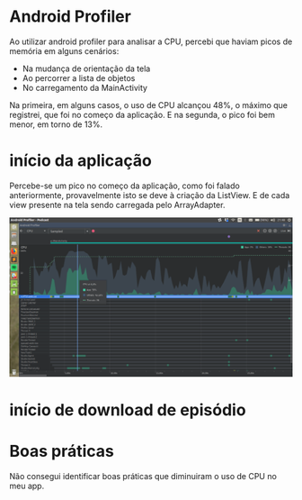 # Android Profiler

Ao utilizar android profiler para analisar a CPU, percebi que haviam picos de memória em alguns cenários:

*  Na mudança de orientação da tela
*  Ao percorrer a lista de objetos
* No carregamento da MainActivity


Na primeira, em alguns casos, o uso de CPU alcançou 48%, o máximo que registrei, que foi no começo da aplicação. E na segunda, o pico foi bem menor, em torno de 13%.

# início da aplicação

Percebe-se um pico no começo da aplicação, como foi falado anteriormente, provavelmente isto se deve à criação da ListView. E de cada view presente na tela sendo carregada pelo ArrayAdapter.

![CPU1](https://github.com/fbormann/exercicio-podcast/blob/master/Podcast/report_images/cpu_inicio.png)

# início de download de episódio



# Boas práticas

Não consegui identificar boas práticas que diminuiram o uso de CPU no meu app.
